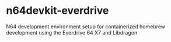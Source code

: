 # n64devkit-everdrive
N64 development environment setup for containerized homebrew development using the Everdrive 64 X7 and Libdragon
